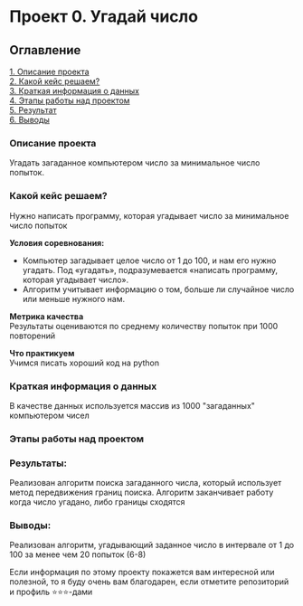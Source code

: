 # Проект 0. Угадай число

## Оглавление
[1. Описание проекта](#desc)  
[2. Какой кейс решаем?](#case)  
[3. Краткая информация о данных](#info)  
[4. Этапы работы над проектом](#etaps)  
[5. Результат](#results)    
[6. Выводы](#concl) 

### <a name="desc"></a> Описание проекта    
Угадать загаданное компьютером число за минимальное число попыток.

### <a name="case"></a> Какой кейс решаем?    
Нужно написать программу, которая угадывает число за минимальное число попыток

**Условия соревнования:**  
- Компьютер загадывает целое число от 1 до 100, и нам его нужно угадать. Под «угадать», подразумевается «написать программу, которая угадывает число».
- Алгоритм учитывает информацию о том, больше ли случайное число или меньше нужного нам.

**Метрика качества**     
Результаты оцениваются по среднему количеству попыток при 1000 повторений

**Что практикуем**     
Учимся писать хороший код на python

### <a name="info"></a> Краткая информация о данных
В качестве данных используется массив из 1000 "загаданных" компьютером чисел
  
### <a name="etaps"></a> Этапы работы над проектом  

### <a name="results"></a>  Результаты:  
Реализован алгоритм поиска загаданного числа, который использует метод передвижения границ поиска.
Алгоритм заканчивает работу когда число угадано, либо границы сходятся


### <a name="concl"></a> Выводы:  
Реализован алгоритм, угадывающий заданное число в интервале от 1 до 100 за менее чем 20 попыток (6-8)

Если информация по этому проекту покажется вам интересной или полезной, то я буду очень вам благодарен, если отметите репозиторий и профиль ⭐️⭐️⭐️-дами